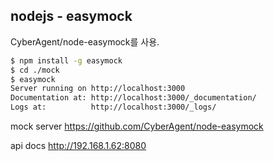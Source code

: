 ## nodejs - easymock

CyberAgent/node-easymock를 사용.
```bash
$ npm install -g easymock
$ cd ./mock
$ easymock
Server running on http://localhost:3000
Documentation at: http://localhost:3000/_documentation/
Logs at:          http://localhost:3000/_logs/
```

mock server https://github.com/CyberAgent/node-easymock

api docs http://192.168.1.62:8080
